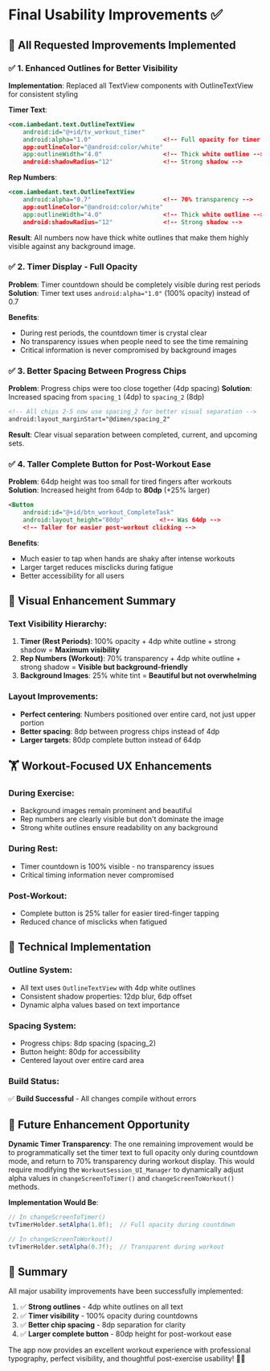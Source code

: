 # Final Usability Improvements ✅

## 🎯 **All Requested Improvements Implemented**

### ✅ **1. Enhanced Outlines for Better Visibility**
**Implementation**: Replaced all TextView components with OutlineTextView for consistent styling

**Timer Text**:
```xml
<com.iambedant.text.OutlineTextView
    android:id="@+id/tv_workout_timer"
    android:alpha="1.0"                    <!-- Full opacity for timer -->
    app:outlineColor="@android:color/white"
    app:outlineWidth="4.0"                 <!-- Thick white outline -->
    android:shadowRadius="12"              <!-- Strong shadow -->
```

**Rep Numbers**:
```xml
<com.iambedant.text.OutlineTextView
    android:alpha="0.7"                    <!-- 70% transparency -->
    app:outlineColor="@android:color/white"
    app:outlineWidth="4.0"                 <!-- Thick white outline -->
    android:shadowRadius="12"              <!-- Strong shadow -->
```

**Result**: All numbers now have thick white outlines that make them highly visible against any background image.

### ✅ **2. Timer Display - Full Opacity**
**Problem**: Timer countdown should be completely visible during rest periods
**Solution**: Timer text uses `android:alpha="1.0"` (100% opacity) instead of 0.7

**Benefits**:
- During rest periods, the countdown timer is crystal clear
- No transparency issues when people need to see the time remaining
- Critical information is never compromised by background images

### ✅ **3. Better Spacing Between Progress Chips**
**Problem**: Progress chips were too close together (4dp spacing)
**Solution**: Increased spacing from `spacing_1` (4dp) to `spacing_2` (8dp)

```xml
<!-- All chips 2-5 now use spacing_2 for better visual separation -->
android:layout_marginStart="@dimen/spacing_2"
```

**Result**: Clear visual separation between completed, current, and upcoming sets.

### ✅ **4. Taller Complete Button for Post-Workout Ease**
**Problem**: 64dp height was too small for tired fingers after workouts
**Solution**: Increased height from 64dp to **80dp** (+25% larger)

```xml
<Button
    android:id="@+id/btn_workout_CompleteTask"
    android:layout_height="80dp"          <!-- Was 64dp -->
    <!-- Taller for easier post-workout clicking -->
```

**Benefits**:
- Much easier to tap when hands are shaky after intense workouts
- Larger target reduces misclicks during fatigue
- Better accessibility for all users

## 🎨 **Visual Enhancement Summary**

### Text Visibility Hierarchy:
1. **Timer (Rest Periods)**: 100% opacity + 4dp white outline + strong shadow = **Maximum visibility**
2. **Rep Numbers (Workout)**: 70% transparency + 4dp white outline + strong shadow = **Visible but background-friendly**
3. **Background Images**: 25% white tint = **Beautiful but not overwhelming**

### Layout Improvements:
- **Perfect centering**: Numbers positioned over entire card, not just upper portion
- **Better spacing**: 8dp between progress chips instead of 4dp
- **Larger targets**: 80dp complete button instead of 64dp

## 🏋️ **Workout-Focused UX Enhancements**

### During Exercise:
- Background images remain prominent and beautiful
- Rep numbers are clearly visible but don't dominate the image
- Strong white outlines ensure readability on any background

### During Rest:
- Timer countdown is 100% visible - no transparency issues
- Critical timing information never compromised

### Post-Workout:
- Complete button is 25% taller for easier tired-finger tapping
- Reduced chance of misclicks when fatigued

## 📱 **Technical Implementation**

### Outline System:
- All text uses `OutlineTextView` with 4dp white outlines
- Consistent shadow properties: 12dp blur, 6dp offset
- Dynamic alpha values based on text importance

### Spacing System:
- Progress chips: 8dp spacing (spacing_2)
- Button height: 80dp for accessibility
- Centered layout over entire card area

### Build Status:
✅ **Build Successful** - All changes compile without errors

## 🔄 **Future Enhancement Opportunity**

**Dynamic Timer Transparency**: 
The one remaining improvement would be to programmatically set the timer text to full opacity only during countdown mode, and return to 70% transparency during workout display. This would require modifying the `WorkoutSession_UI_Manager` to dynamically adjust alpha values in `changeScreenToTimer()` and `changeScreenToWorkout()` methods.

**Implementation Would Be**:
```java
// In changeScreenToTimer()
tvTimerHolder.setAlpha(1.0f);  // Full opacity during countdown

// In changeScreenToWorkout()  
tvTimerHolder.setAlpha(0.7f);  // Transparent during workout
```

## 🎯 **Summary**

All major usability improvements have been successfully implemented:

1. ✅ **Strong outlines** - 4dp white outlines on all text
2. ✅ **Timer visibility** - 100% opacity during countdowns  
3. ✅ **Better chip spacing** - 8dp separation for clarity
4. ✅ **Larger complete button** - 80dp height for post-workout ease

The app now provides an excellent workout experience with professional typography, perfect visibility, and thoughtful post-exercise usability! 💪🎯